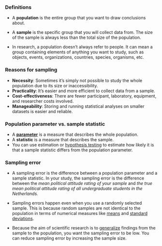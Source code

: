 ### Definitions
- A **population** is the entire group that you want to draw conclusions about.

- A **sample** is the specific group that you will collect data from. The size of the sample is always less than the total size of the population.

- In research, a population doesn’t always refer to people. It can mean a group containing elements of anything you want to study, such as objects, events, organizations, countries, species, organisms, etc.

### Reasons for sampling

-   **Necessity**: Sometimes it’s simply not possible to study the whole population due to its size or inaccessibility.
-   **Practicality**: It’s easier and more efficient to collect data from a sample.
-   **Cost-effectiveness**: There are fewer participant, laboratory, equipment, and researcher costs involved.
-   **Manageability**: Storing and running statistical analyses on smaller datasets is easier and reliable.

### Population parameter vs. sample statistic
- A [**parameter**](https://www.scribbr.com/statistics/parameter-vs-statistic/) is a measure that describes the whole population. 
- A **statistic** is a measure that describes the sample.
- You can use estimation or [hypothesis testing](https://www.scribbr.com/statistics/hypothesis-testing/) to estimate how likely it is that a sample statistic differs from the population parameter.

### Sampling error
- A sampling error is the difference between a population parameter and a sample statistic. In your study, the sampling error is the difference between the *mean political attitude rating of your sample* and *the true mean political attitude rating of all undergraduate students in the Netherlands.*

- Sampling errors happen even when you use a randomly selected sample. This is because random samples are not identical to the population in terms of numerical measures like [means](https://www.scribbr.com/statistics/mean/) and [standard deviations](https://www.scribbr.com/statistics/standard-deviation/).

- Because the aim of scientific research is to [generalize](https://www.scribbr.com/research-bias/generalizability/) findings from the sample to the population, you want the sampling error to be low. You can reduce sampling error by increasing the sample size.